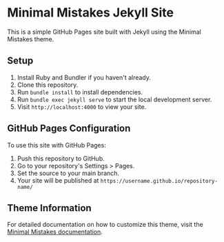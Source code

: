 # Minimal Mistakes Jekyll Site

This is a simple GitHub Pages site built with Jekyll using the Minimal Mistakes theme.

## Setup

1. Install Ruby and Bundler if you haven't already.
2. Clone this repository.
3. Run `bundle install` to install dependencies.
4. Run `bundle exec jekyll serve` to start the local development server.
5. Visit `http://localhost:4000` to view your site.

## GitHub Pages Configuration

To use this site with GitHub Pages:

1. Push this repository to GitHub.
2. Go to your repository's Settings > Pages.
3. Set the source to your main branch.
4. Your site will be published at `https://username.github.io/repository-name/`

## Theme Information

For detailed documentation on how to customize this theme, visit the [Minimal Mistakes documentation](https://mmistakes.github.io/minimal-mistakes/docs/quick-start-guide/). 